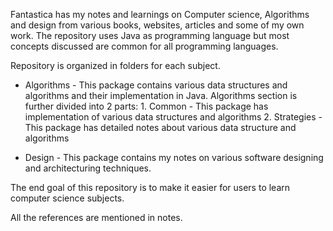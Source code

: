 Fantastica has my notes and learnings on Computer science, Algorithms and design from various books, websites, articles and some of my own work. The repository uses Java as programming language but most concepts discussed are common for all programming languages. 

Repository is organized in folders for each subject.

* Algorithms - This package contains various data structures and algorithms and their implementation in Java. 
  Algorithms section is further divided into 2 parts:
        1. Common - This package has implementation of various data structures and algorithms
        2. Strategies - This package has detailed notes about various data structure and algorithms

* Design - This package contains my notes on various software designing and architecturing techniques.

The end goal of this repository is to make it easier for users to learn computer science subjects.

All the references are mentioned in notes.
